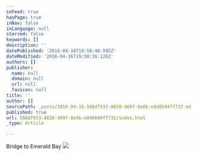 ```yaml
---
inFeed: true
hasPage: true
inNav: false
inLanguage: null
starred: false
keywords: []
description: ''
datePublished: '2016-04-16T19:50:48.992Z'
dateModified: '2016-04-16T19:50:36.126Z'
authors: []
publisher:
  name: null
  domain: null
  url: null
  favicon: null
title: ''
author: []
sourcePath: _posts/2016-04-16-508df933-8820-4697-8e0b-e848b94ff732.md
published: true
url: 508df933-8820-4697-8e0b-e848b94ff732/index.html
_type: Article

---
```

Bridge to Emerald Bay
![](https://the-grid-user-content.s3-us-west-2.amazonaws.com/feb4391e-1c7e-4c6b-a36a-7ff161ec9abb.jpg)